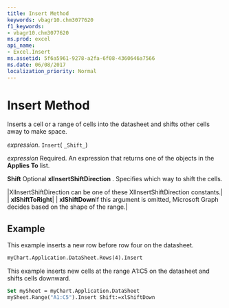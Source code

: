 ```yaml
---
title: Insert Method
keywords: vbagr10.chm3077620
f1_keywords:
- vbagr10.chm3077620
ms.prod: excel
api_name:
- Excel.Insert
ms.assetid: 5f6a5961-9278-a2fa-6f08-4360646a7566
ms.date: 06/08/2017
localization_priority: Normal
---
```



# Insert Method

Inserts a cell or a range of cells into the datasheet and shifts other cells away to make space.

_expression_. `Insert`( `_Shift_`)

 _expression_ Required. An expression that returns one of the objects in the **Applies To** list.

 **Shift** Optional
 **xlInsertShiftDirection**
. Specifies which way to shift the cells.


|XlInsertShiftDirection can be one of these XlInsertShiftDirection constants.|
| **xlShiftToRight**|
| **xlShiftDown**If this argument is omitted, Microsoft Graph decides based on the shape of the range.|

## Example

This example inserts a new row before row four on the datasheet.


```vb
myChart.Application.DataSheet.Rows(4).Insert
```

This example inserts new cells at the range A1:C5 on the datasheet and shifts cells downward.




```vb
Set mySheet = myChart.Application.DataSheet 
mySheet.Range("A1:C5").Insert Shift:=xlShiftDown
```


